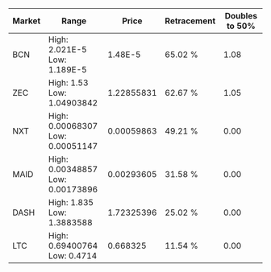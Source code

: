 | Market | Range | Price| Retracement | Doubles to 50% |
| --- | --- | --- | --- | --- |
| BCN | High: 2.021E-5<br />Low: 1.189E-5 | 1.48E-5 | 65.02 % | 1.08 |
| ZEC | High: 1.53<br />Low: 1.04903842 | 1.22855831 | 62.67 % | 1.05 |
| NXT | High: 0.00068307<br />Low: 0.00051147 | 0.00059863 | 49.21 % | 0.00 |
| MAID | High: 0.00348857<br />Low: 0.00173896 | 0.00293605 | 31.58 % | 0.00 |
| DASH | High: 1.835<br />Low: 1.3883588 | 1.72325396 | 25.02 % | 0.00 |
| LTC | High: 0.69400764<br />Low: 0.4714 | 0.668325 | 11.54 % | 0.00 |
